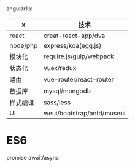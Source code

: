 # 

angular1.x

|x|技术|
|-|-|
|react|creat-react-app/dva|
|node/php|express/koa(egg.js)|
|模块化|require.js/gulp/webpack|
|状态化|vuex/redux|
|路由|vue-router/react-router|
|数据库|mysql/mongodb|
|样式编译|sass/less|
|UI|weui/bootstrap/antd/museui|


# ES6

promise await/async

